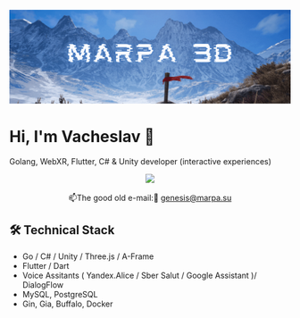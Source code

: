 [![Header](https://github.com/Marpa3D/Marpa3D/blob/main/assets/Marpa3D.gif)](https://marpa.su)

# Hi, I'm Vacheslav 👋
Golang, WebXR, Flutter, C# & Unity developer (interactive experiences)

<p align='center'>
  <a href="https://t.me/Marpa3D">
       <img src="https://img.shields.io/badge/Telegram-2CA5E0?style=for-the-badge&logo=telegram&logoColor=white"/>
   </a>
   
<p align='center'>
   📫The good old e-mail:🙂 <a href='mailto:genesis@marpa.su'>genesis@marpa.su</a>
</p>

## 🛠 Technical Stack
*   Go / C# / Unity / Three.js / A-Frame
*   Flutter / Dart
*   Voice Assitants ( Yandex.Alice / Sber Salut / Google Assistant )/ DialogFlow
*   MySQL, PostgreSQL
*   Gin, Gia, Buffalo, Docker
